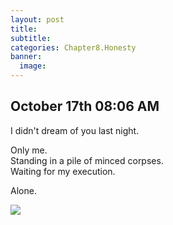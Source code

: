 ```yaml
---
layout: post
title: 
subtitle: 
categories: Chapter8.Honesty
banner: 
  image: 
---
```

  
## October 17th 08:06 AM
  
I didn't dream of you last night.  
  
Only me.  
Standing in a pile of minced corpses.  
Waiting for my execution.  
  
Alone.  
  
![](https://github.com/Venompool888/image/releases/download/mare/Screenshot_20231017_080850.jpg)  